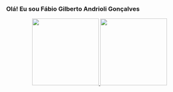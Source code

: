 ### Olá! Eu sou Fábio Gilberto Andrioli Gonçalves

<!--
**fabioandrioli/fabioandrioli** is a ✨ _special_ ✨ repository because its `README.md` (this file) appears on your GitHub profile.

Here are some ideas to get you started:

- 🔭 Hoje eu trabalho com front-end.
- 🌱 Estou estudando javascript, vuejs, php, laravel, java, css, react-native, flutter.
- 💬 Ask me about ...
- 📫 Entre em contato comigo por aqui: fabio.drioli@gmail.com
- 😄 Pronouns: ele / dele.
- ⚡ Fun fact: ...
-->
<div align="center">
  <a href="https://github.com/fabioandrioli">
  <img height="180em" src="https://github-readme-stats.vercel.app/api?username=fabioandrioli&show_icons=true&theme=dracula&include_all_commits=true&count_private=true"/>
  <img height="180em" src="https://github-readme-stats.vercel.app/api/top-langs/?username=fabioandrioli&layout=compact&langs_count=7&theme=dracula"/>
</div>
